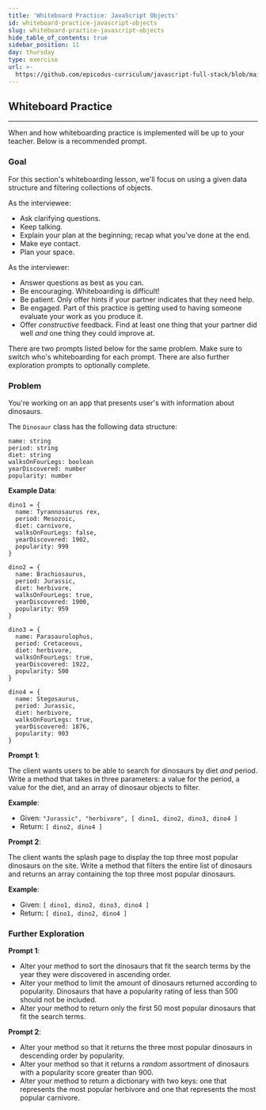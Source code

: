 ```yaml
---
title: 'Whiteboard Practice: JavaScript Objects'
id: whiteboard-practice-javascript-objects
slug: whiteboard-practice-javascript-objects
hide_table_of_contents: true
sidebar_position: 11
day: thursday
type: exercise
url: >-
  https://github.com/epicodus-curriculum/javascript-full-stack/blob/main/4a_classwork_whiteboard_practice_javascript_objects.md
---
```


## Whiteboard Practice
---

When and how whiteboarding practice is implemented will be up to your teacher. Below is a recommended prompt.

### Goal

For this section's whiteboarding lesson, we'll focus on using a given data structure and filtering collections of objects.

As the interviewee:

* Ask clarifying questions.
* Keep talking.
* Explain your plan at the beginning; recap what you've done at the end.
* Make eye contact.
* Plan your space.

As the interviewer:

* Answer questions as best as you can.
* Be encouraging. Whiteboarding is difficult!
* Be patient. Only offer hints if your partner indicates that they need help.
* Be engaged. Part of this practice is getting used to having someone evaluate your work as you produce it.
* Offer _constructive_ feedback. Find at least one thing that your partner did well _and_ one thing they could improve at.

There are two prompts listed below for the same problem. Make sure to switch who's whiteboarding for each prompt. There are also further exploration prompts to optionally complete.

### Problem

You're working on an app that presents user's with information about dinosaurs. 

The `Dinosaur` class has the following data structure:

```
name: string
period: string
diet: string
walksOnFourLegs: boolean
yearDiscovered: number
popularity: number
```

**Example Data**:

```
dino1 = { 
  name: Tyrannosaurus rex,
  period: Mesozoic,
  diet: carnivore,
  walksOnFourLegs: false,
  yearDiscovered: 1902,
  popularity: 999
}

dino2 = { 
  name: Brachiosaurus,
  period: Jurassic,
  diet: herbivore,
  walksOnFourLegs: true,
  yearDiscovered: 1900,
  popularity: 959
}

dino3 = { 
  name: Parasaurolophus,
  period: Cretaceous,
  diet: herbivore,
  walksOnFourLegs: true,
  yearDiscovered: 1922,
  popularity: 500
}

dino4 = { 
  name: Stegosaurus,
  period: Jurassic,
  diet: herbivore,
  walksOnFourLegs: true,
  yearDiscovered: 1876,
  popularity: 903
}
```

**Prompt 1**: 

The client wants users to be able to search for dinosaurs by diet _and_ period. Write a method that takes in three parameters: a value for the period, a value for the diet, and an array of dinosaur objects to filter.

**Example**:

* Given: `"Jurassic", "herbivore", [ dino1, dino2, dino3, dino4 ]`
* Return: `[ dino2, dino4 ]`

**Prompt 2**: 

The client wants the splash page to display the top three most popular dinosaurs on the site. Write a method that filters the entire list of dinosaurs and returns an array containing the top three most popular dinosaurs.

**Example**:

* Given: `[ dino1, dino2, dino3, dino4 ]`
* Return: `[ dino1, dino2, dino4 ]`

### Further Exploration

**Prompt 1**: 

* Alter your method to sort the dinosaurs that fit the search terms by the year they were discovered in ascending order.
* Alter your method to limit the amount of dinosaurs returned according to popularity. Dinosaurs that have a popularity rating of less than 500 should not be included.
* Alter your method to return only the first 50 most popular dinosaurs that fit the search terms.

**Prompt 2**: 

* Alter your method so that it returns the three most popular dinosaurs in descending order by popularity.
* Alter your method so that it returns a _random_ assortment of dinosaurs with a popularity score greater than 900.
* Alter your method to return a dictionary with two keys: one that represents the most popular herbivore and one that represents the most popular carnivore.


